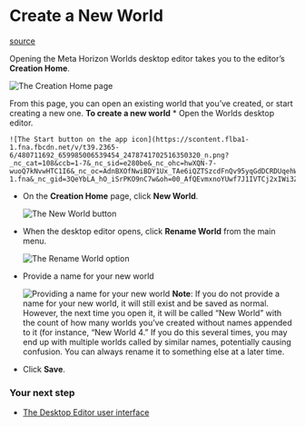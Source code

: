 # Create a New World

[source](https://developers.meta.com/horizon-worlds/learn/documentation/desktop-editor/getting-started/creating-a-new-world)

Opening the Meta Horizon Worlds desktop editor takes you to the editor’s **Creation Home**.

![The Creation Home page](https://scontent.flba1-1.fna.fbcdn.net/v/t39.2365-6/480792958_656120606925894_833399565384578386_n.png?_nc_cat=111&ccb=1-7&_nc_sid=e280be&_nc_ohc=Du2leSjD9D8Q7kNvwGcA6JX&_nc_oc=AdkDkUaZrd1Hxob8SPyVZAP9Bh0EhruT_0SEmBZ_rfwpPSXoeDHuVRmBPZCMG_-vKYI&_nc_zt=14&_nc_ht=scontent.flba1-1.fna&_nc_gid=3QeYbLA_hO_iSrPKO9nC7w&oh=00_AfSDqLK2i0liwUwQcIOhoE6t0q1PMVlfzBYPH1GlNduvUg&oe=689BB5CE)

From this page, you can open an existing world that you’ve created, or start creating a new one. **To create a new world** *   Open the Worlds desktop editor.
    
    ![The Start button on the app icon](https://scontent.flba1-1.fna.fbcdn.net/v/t39.2365-6/480711692_659985006539454_2478741702516350320_n.png?_nc_cat=108&ccb=1-7&_nc_sid=e280be&_nc_ohc=hwXQN-7-wuoQ7kNvwHTC1I6&_nc_oc=AdnBXOfNwiBDY1Ux_TAe6iQZTSzcdFnQv95yqGdDCRDUqehWOteHcv1mUFXGHkyMhI8&_nc_zt=14&_nc_ht=scontent.flba1-1.fna&_nc_gid=3QeYbLA_hO_iSrPKO9nC7w&oh=00_AfQEvmxnoYUwf7J1IVTCj2xIWi3ZkxIOWuN_G02cKRN15Q&oe=689BA493)
    

*   On the **Creation Home** page, click **New World**.
    
    ![The New World button](https://scontent.flba1-1.fna.fbcdn.net/v/t39.2365-6/480692096_656120603592561_7321082811270461964_n.png?_nc_cat=105&ccb=1-7&_nc_sid=e280be&_nc_ohc=-nXzOLhFcQ8Q7kNvwFB_L5_&_nc_oc=AdkkD4FXoTQ77U8Gb4gEFhXyQ_NtwWVAodAn7yp2sbPPgso6AhfYwvHOB10bmNI0pig&_nc_zt=14&_nc_ht=scontent.flba1-1.fna&_nc_gid=3QeYbLA_hO_iSrPKO9nC7w&oh=00_AfQ7FOhK7AOx3C9qdFq1dn5T_O43oODKYam518J7LXhFkw&oe=689BB39F)
    

*   When the desktop editor opens, click **Rename World** from the main menu.
    
    ![The Rename World option](https://scontent.flba1-1.fna.fbcdn.net/v/t39.2365-6/480574046_656120536925901_8445541947008730649_n.png?_nc_cat=106&ccb=1-7&_nc_sid=e280be&_nc_ohc=DP8-tRyuGpIQ7kNvwF5lodD&_nc_oc=AdmRznfg_t4E6TJ4HQxugCPjxShfBaPJ3XLIdaS9N6lDXsfTGZ0ppzVxTJqLiyi9r_8&_nc_zt=14&_nc_ht=scontent.flba1-1.fna&_nc_gid=3QeYbLA_hO_iSrPKO9nC7w&oh=00_AfTIFAqlPR2w3-psSk8LZ9FgPU8QMVPafM4I8w7lbQ_lVg&oe=689B8B04)
    

*   Provide a name for your new world
    
    ![Providing a name for your new world](https://scontent.flba1-1.fna.fbcdn.net/v/t39.2365-6/480688964_656120580259230_806255238760088754_n.png?_nc_cat=108&ccb=1-7&_nc_sid=e280be&_nc_ohc=0_r3Vog1tHkQ7kNvwHvEfW_&_nc_oc=AdmSbF9tVAvS9rOZLzmiUAR0KpyulG2iweq-84R6z49pbyWPBP7H9f-WrpR9fh87n0A&_nc_zt=14&_nc_ht=scontent.flba1-1.fna&_nc_gid=3QeYbLA_hO_iSrPKO9nC7w&oh=00_AfQT2-pr7xdp5o1RGQaNhOlqFCNdPVCXR5MEuk3qG2FRPA&oe=689BA4C6) **Note**: If you do not provide a name for your new world, it will still exist and be saved as normal. However, the next time you open it, it will be called “New World” with the count of how many worlds you’ve created without names appended to it (for instance, “New World 4.” If you do this several times, you may end up with multiple worlds called by similar names, potentially causing confusion. You can always rename it to something else at a later time.
    

*   Click **Save**.
    

### Your next step

*   [The Desktop Editor user interface](/horizon-worlds/learn/documentation/desktop-editor/getting-started/user-interface/user-interface/)

 

 

 

 

 

 

 

 

 

 

 

 

 

 

 

 

 

 

 

 

 

 

 

 

 

 

 

 

 

 

 

 

 

 

 

 

 

 

 

 

 

 

 

 

 

 

 

 